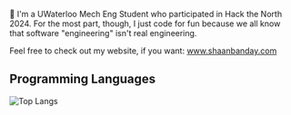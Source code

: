 👋 I'm a UWaterloo Mech Eng Student who participated in Hack the North 2024. For the most part, though, I just code for fun because we all know that software "engineering" isn't real engineering.

Feel free to check out my website, if you want: www.shaanbanday.com

## Programming Languages
![Top Langs](https://github-readme-stats.vercel.app/api/top-langs/?username=shaanbanday&layout=pie&hide=c&theme=default)
